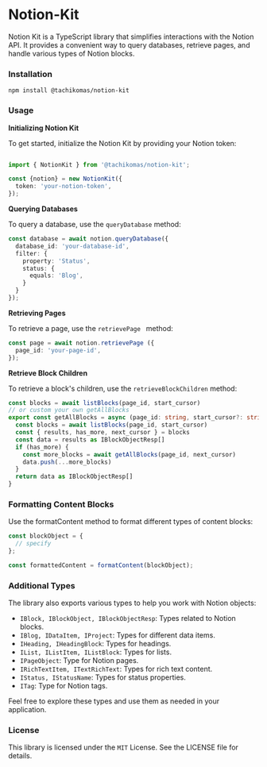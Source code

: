 # Notion-Kit

Notion Kit is a TypeScript library that simplifies interactions with the Notion API. It provides a convenient way to query databases, retrieve pages, and handle various types of Notion blocks.

### Installation

`npm install @tachikomas/notion-kit`

### Usage

**Initializing Notion Kit**

To get started, initialize the Notion Kit by providing your Notion token:

```typescript

import { NotionKit } from '@tachikomas/notion-kit';

const {notion} = new NotionKit({
  token: 'your-notion-token',
});
```

**Querying Databases**

To query a database, use the `queryDatabase` method:

```typescript
const database = await notion.queryDatabase({
  database_id: 'your-database-id',
  filter: {
    property: 'Status',
    status: {
      equals: 'Blog',
    }
  }
});
```

**Retrieving Pages**

To retrieve a page, use the `retrievePage ` method:

```typescript
const page = await notion.retrievePage ({
  page_id: 'your-page-id',
});
```

**Retrieve Block Children**

To retrieve a block's children, use the `retrieveBlockChildren` method:

```typescript
const blocks = await listBlocks(page_id, start_cursor)
// or custom your own getAllBlocks
export const getAllBlocks = async (page_id: string, start_cursor?: string | null) => {
  const blocks = await listBlocks(page_id, start_cursor)
  const { results, has_more, next_cursor } = blocks
  const data = results as IBlockObjectResp[]
  if (has_more) {
    const more_blocks = await getAllBlocks(page_id, next_cursor)
    data.push(...more_blocks)
  }
  return data as IBlockObjectResp[]
}
```

### Formatting Content Blocks

Use the formatContent method to format different types of content blocks:
```typescript
const blockObject = {
  // specify
};

const formattedContent = formatContent(blockObject);
```
### Additional Types

The library also exports various types to help you work with Notion objects:

- `IBlock, IBlockObject, IBlockObjectResp`: Types related to Notion blocks.
- `IBlog, IDataItem, IProject`: Types for different data items.
- `IHeading, IHeadingBlock`: Types for headings.
- `IList, IListItem, IListBlock`: Types for lists.
- `IPageObject`: Type for Notion pages.
- `IRichTextItem, ITextRichText`: Types for rich text content.
- `IStatus, IStatusName`: Types for status properties.
- `ITag`: Type for Notion tags.

Feel free to explore these types and use them as needed in your application.

### License

This library is licensed under the `MIT` License. See the LICENSE file for details.